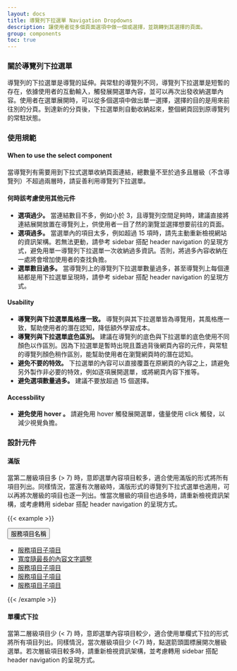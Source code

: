 ```yaml
---
layout: docs
title: 導覽列下拉選單 Navigation Dropdowns
description: 讓使用者從多個頁面選項中做一個或選擇，並跳轉到其選擇的頁面。
group: components
toc: true
---
```


### 關於導覽列下拉選單

導覽列的下拉選單是導覽的延伸。與常駐的導覽列不同，導覽列下拉選單是短暫的存在，依據使用者的互動輸入，觸發展開選單內容，並可以再次出發收納選單內容。使用者在選單展開時，可以從多個選項中做出單一選擇，選擇的目的是用來前往別的分頁。到達新的分頁後，下拉選單則自動收納起來，整個網頁回到原導覽列的常駐狀態。

### 使用規範

#### When to use the select component

當導覽列有需要用到下拉式選單收納頁面連結，總數量不至於過多且層級（不含導覽列）不超過兩層時，請妥善利用導覽列下拉選單。

#### 何時該考慮使用其他元件

- **選項過少。** 當連結數目不多，例如小於 3，且導覽列空間足夠時，建議直接將連結展開放置在導覽列上，供使用者一目了然的瀏覽並選擇想要前往的頁面。
- **選項過多。** 當選單內的項目太多，例如超過 15 項時，請先主動重新檢視網站的資訊架構。若無法更動，請參考 sidebar 搭配 header navigation 的呈現方式，避免用單一導覽列下拉選單一次收納過多資訊。否則，將過多內容收納在一處將會增加使用者的查找負擔。
- **選單數目過多。** 當導覽列上的導覽列下拉選單數量過多，甚至導覽列上每個連結都是用下拉選單呈現時，請參考 sidebar 搭配 header navigation 的呈現方式。

#### Usability

- **導覽列與下拉選單風格應一致。** 導覽列與其下拉選單皆為導覽用，其風格應一致，幫助使用者的潛在認知，降低額外學習成本。
- **導覽列與下拉選單底色區別。** 建議在導覽列的底色與下拉選單的底色使用不同顏色以作區別。因為下拉選單是暫時出現且蓋過背後網頁內容的元件，與常駐的導覽列顏色稍作區別，能幫助使用者在瀏覽網頁時的潛在認知。
- **避免不要的特效。** 下拉選單的內容可以直接覆蓋在原網頁的內容之上，請避免另外製作非必要的特效，例如逐項展開選單，或將網頁內容下推等。
- **避免選項數量過多。** 建議不要放超過 15 個選擇。

#### Accessbility

- **避免使用 hover 。** 請避免用 hover 觸發展開選單，儘量使用 click 觸發，以減少視覺負擔。

### 設計元件

#### 滿版

當第二層級項目多 (> 7) 時，意即選單內容項目較多，適合使用滿版的形式將所有項目列出。同樣情況，當還有次層級時，滿版形式的導覽列下拉式選單也適用，可以再將次層級的項目也逐一列出。惟當次層級的項目也過多時，請重新檢視資訊架構，或考慮轉用 sidebar 搭配 header navigation 的呈現方式。

{{< example >}}

<div class="dropdown">
  <button class="dropdown-btn" type="button" id="dropdownMenuButton1" data-bs-toggle="dropdown" aria-expanded="false">
    服務項目名稱
  </button>
  <ul class="dropdown-menu" aria-labelledby="dropdownMenuButton1">
    <li><a class="dropdown-item" href="#">服務項目子項目</a></li>
    <li><a class="dropdown-item" href="#">寬度隨最長的內容文字調整</a></li>
    <li><a class="dropdown-item" href="#">服務項目子項目</a></li>
    <li><a class="dropdown-item" href="#">服務項目子項目</a></li>
    <li><a class="dropdown-item" href="#">服務項目子項目</a></li>
  </ul>
</div>

{{< /example >}}

#### 單欄式下拉

當第二層級項目少 (< 7) 時，意即選單內容項目較少，適合使用單欄式下拉的形式將所有項目列出。同樣情況，當次層級項目少 (<7) 時，點選箭頭圖標展開次層級選單。若次層級項目較多時，請重新檢視資訊架構，並考慮轉用 sidebar 搭配 header navigation 的呈現方式。
